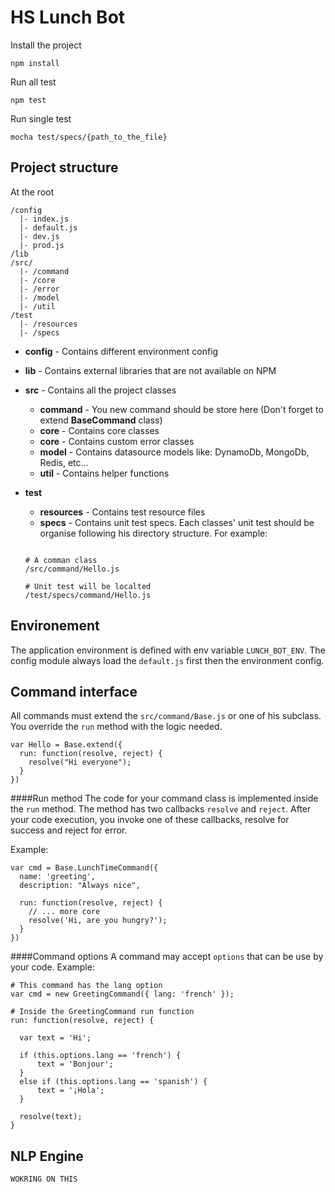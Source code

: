 # HS Lunch Bot



Install the project

```
npm install
```

Run all test

```
npm test
```

Run single test

```
mocha test/specs/{path_to_the_file}
```

## Project structure

At the root

```
/config
  |- index.js
  |- default.js
  |- dev.js
  |- prod.js
/lib
/src/
  |- /command  
  |- /core
  |- /error
  |- /model
  |- /util
/test
  |- /resources
  |- /specs
```

- **config** - Contains different environment config

- **lib** - Contains external libraries that are not available on NPM

- **src** - Contains all the project classes
	- **command** - You new command should be store here (Don't forget to extend **BaseCommand** class)
	- **core** - Contains core classes
	- **core** - Contains custom error classes
	- **model** - Contains datasource models like: DynamoDb, MongoDb, Redis, etc...
	- **util** - Contains helper functions

- **test** 
	- **resources** - Contains test resource files
	- **specs** - Contains unit test specs. Each classes' unit test should be organise following his directory structure. For example:
	
	```
	
	# A comman class
	/src/command/Hello.js
	
	# Unit test will be localted
	/test/specs/command/Hello.js
	```

## Environement
The application environment is defined with env variable `LUNCH_BOT_ENV`. 
The config module always load the `default.js` first then the environment config.

## Command interface
All commands must extend the `src/command/Base.js` or one of his subclass. You override the `run` method with the logic needed.
```
var Hello = Base.extend({
  run: function(resolve, reject) {
    resolve("Hi everyone");
  }
})
```

####Run method
The code for your command class is implemented inside the `run` method. The method has two callbacks `resolve` and `reject`. After your code execution, you invoke one of these callbacks, resolve for success and reject for error.

Example:
```
var cmd = Base.LunchTimeCommand({
  name: 'greeting',
  description: "Always nice",
  
  run: function(resolve, reject) {
    // ... more core
    resolve('Hi, are you hungry?');
  }
})
```

####Command options
A command may accept `options` that can be use by your code.
Example:
```
# This command has the lang option
var cmd = new GreetingCommand({ lang: 'french' });

# Inside the GreetingCommand run function
run: function(resolve, reject) {

  var text = 'Hi';
  
  if (this.options.lang == 'french') {
      text = 'Bonjour';
  }
  else if (this.options.lang == 'spanish') {
      text = '¡Hola';
  }

  resolve(text);
}
```

## NLP Engine


```
WOKRING ON THIS

```
